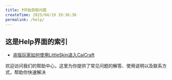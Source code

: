 ```yaml
---
title: ❓开始获取问题
createTime: 2025/04/19 19:36:38
permalink: /help/
---
```

## 这是Help界面的索引

- [盗版玩家如何使用LittleSkin进入CaiCraft](/help/littleskin/)

欢迎访问我们的帮助中心，这里为你提供了常见问题的解答、使用说明以及联系方式，帮助你快速解决
